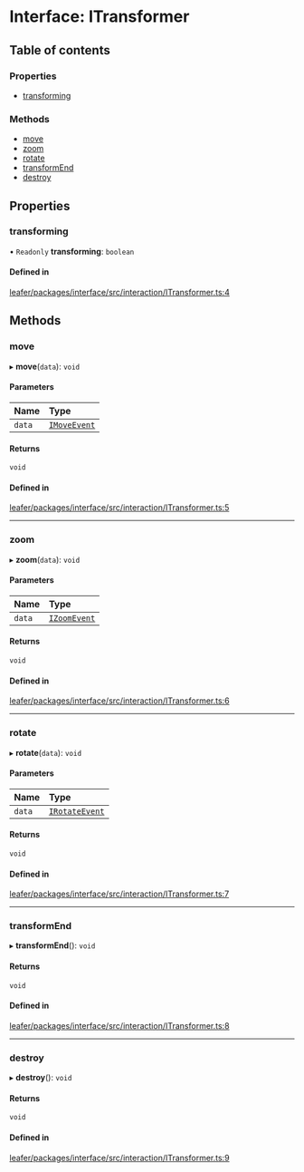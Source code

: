# Interface: ITransformer

## Table of contents

### Properties

- [transforming](ITransformer.md#transforming)

### Methods

- [move](ITransformer.md#move)
- [zoom](ITransformer.md#zoom)
- [rotate](ITransformer.md#rotate)
- [transformEnd](ITransformer.md#transformend)
- [destroy](ITransformer.md#destroy)

## Properties

### transforming

• `Readonly` **transforming**: `boolean`

#### Defined in

[leafer/packages/interface/src/interaction/ITransformer.ts:4](https://github.com/leaferjs/leafer/blob/8d161c2/packages/interface/src/interaction/ITransformer.ts#L4)

## Methods

### move

▸ **move**(`data`): `void`

#### Parameters

| Name | Type |
| :------ | :------ |
| `data` | [`IMoveEvent`](IMoveEvent.md) |

#### Returns

`void`

#### Defined in

[leafer/packages/interface/src/interaction/ITransformer.ts:5](https://github.com/leaferjs/leafer/blob/8d161c2/packages/interface/src/interaction/ITransformer.ts#L5)

___

### zoom

▸ **zoom**(`data`): `void`

#### Parameters

| Name | Type |
| :------ | :------ |
| `data` | [`IZoomEvent`](IZoomEvent.md) |

#### Returns

`void`

#### Defined in

[leafer/packages/interface/src/interaction/ITransformer.ts:6](https://github.com/leaferjs/leafer/blob/8d161c2/packages/interface/src/interaction/ITransformer.ts#L6)

___

### rotate

▸ **rotate**(`data`): `void`

#### Parameters

| Name | Type |
| :------ | :------ |
| `data` | [`IRotateEvent`](IRotateEvent.md) |

#### Returns

`void`

#### Defined in

[leafer/packages/interface/src/interaction/ITransformer.ts:7](https://github.com/leaferjs/leafer/blob/8d161c2/packages/interface/src/interaction/ITransformer.ts#L7)

___

### transformEnd

▸ **transformEnd**(): `void`

#### Returns

`void`

#### Defined in

[leafer/packages/interface/src/interaction/ITransformer.ts:8](https://github.com/leaferjs/leafer/blob/8d161c2/packages/interface/src/interaction/ITransformer.ts#L8)

___

### destroy

▸ **destroy**(): `void`

#### Returns

`void`

#### Defined in

[leafer/packages/interface/src/interaction/ITransformer.ts:9](https://github.com/leaferjs/leafer/blob/8d161c2/packages/interface/src/interaction/ITransformer.ts#L9)

